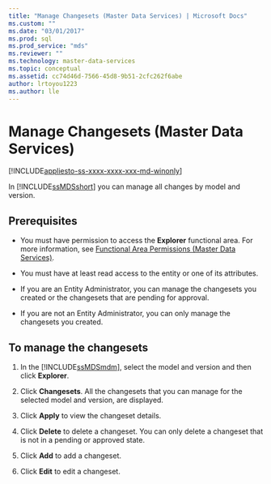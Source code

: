 ```yaml
---
title: "Manage Changesets (Master Data Services) | Microsoft Docs"
ms.custom: ""
ms.date: "03/01/2017"
ms.prod: sql
ms.prod_service: "mds"
ms.reviewer: ""
ms.technology: master-data-services
ms.topic: conceptual
ms.assetid: cc74d46d-7566-45d8-9b51-2cfc262f6abe
author: lrtoyou1223
ms.author: lle
---
```

# Manage Changesets (Master Data Services)

[!INCLUDE[appliesto-ss-xxxx-xxxx-xxx-md-winonly](../includes/appliesto-ss-xxxx-xxxx-xxx-md-winonly.md)]

  In [!INCLUDE[ssMDSshort](../includes/ssmdsshort-md.md)] you can manage all changes by model and version.  
  
## Prerequisites  
  
-   You must have permission to access the **Explorer** functional area. For more information, see [Functional Area Permissions &#40;Master Data Services&#41;](../master-data-services/functional-area-permissions-master-data-services.md).  
  
-   You must have at least read access to the entity or one of its attributes.  
  
-   If you are an Entity Administrator, you can manage the changesets you created or the changesets that are pending for approval.  
  
-   If you are not an Entity Administrator, you can only manage the changesets you created.  
  
## To manage the changesets  
  
1.  In the [!INCLUDE[ssMDSmdm](../includes/ssmdsmdm-md.md)], select the model and version and then click **Explorer**.  
  
2.  Click **Changesets**. All the changesets that you can manage for the selected model and version, are displayed.  
  
3.  Click **Apply** to view the changeset details.  
  
4.  Click **Delete** to delete a changeset. You can only delete a changeset that is not in a pending or approved state.  
  
5.  Click **Add** to add a changeset.  
  
6.  Click **Edit** to edit a changeset.  
  
  
